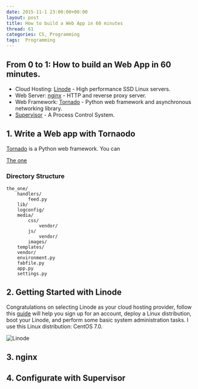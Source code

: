 ```yaml
---
date: 2015-11-1 23:00:00+00:00
layout: post
title: How to build a Web App in 60 minutes
thread: 61
categories: CS, Programming
tags:  Programming
---
```


## From 0 to 1: How to build an Web App in 60 minutes.

* Cloud Hosting: [Linode](https://www.linode.com/) - High performance SSD Linux servers.
* Web Server: [nginx](http://nginx.org/) - HTTP and reverse proxy server.
* Web Framework: [Tornado](http://www.tornadoweb.org/) - Python web framework and asynchronous networking library.
* [Supervisor](http://supervisord.org/) - A Process Control System.

## 1. Write a Web app with Tornaodo
[Tornado](http://www.tornadoweb.org/) is a Python web framework. You can 

[The one](https://github.com/Geek4IT/TheOne)

### Directory Structure

    the_one/
        handlers/
            feed.py
        lib/
        logconfig/
        media/
            css/
                vendor/
            js/
                vendor/
            images/
        templates/
        vendor/
        environment.py
        fabfile.py
        app.py
        settings.py


## 2. Getting Started with Linode
Congratulations on selecting Linode as your cloud hosting provider, follow this [guide](https://www.linode.com/docs/getting-started) will help you sign up for an account, deploy a Linux distribution, boot your Linode, and perform some basic system administration tasks. I use this Linux distribution: CentOS 7.0.

![Linode](https://s-media-cache-ak0.pinimg.com/originals/ff/9e/38/ff9e38d387ea302ba485f024da3cfd7c.png)

## 3. nginx

## 4. Configurate with Supervisor
